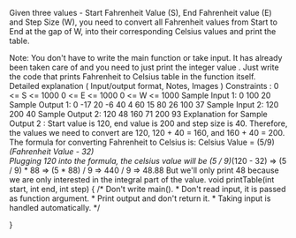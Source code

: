 Given three values - Start Fahrenheit Value (S), End Fahrenheit value (E) and Step Size (W), you need to convert all Fahrenheit values from Start to End at the gap of W, into their corresponding Celsius values and print the table.

Note: You don't have to write the main function or take input. It has already been taken care of and you need to just print the integer value . Just write the code that prints Fahrenheit to Celsius table in the function itself.
Detailed explanation ( Input/output format, Notes, Images )
Constraints :
0 <= S <= 1000
0 <= E <= 1000
0 <= W <= 1000
Sample Input 1:
0 
100 
20
Sample Output 1:
0   -17
20  -6
40  4
60  15
80  26
100 37
Sample Input 2:
120 
200 
40
Sample Output 2:
120 48
160 71
200 93
Explanation for Sample Output 2 :
Start value is 120, end value is 200 and step size is 40. Therefore, the values we need to convert are 120, 120 + 40 = 160, and 160 + 40 = 200. 
The formula for converting Fahrenheit to Celsius is:
Celsius Value = (5/9)*(Fahrenheit Value - 32)  
Plugging 120 into the formula, the celsius value will be (5 / 9)*(120 - 32) => (5 / 9) * 88 => (5 * 88) / 9 => 440 / 9 => 48.88
But we'll only print 48 because we are only interested in the integral part of the value.
void printTable(int start, int end, int step) {
    /* Don't write main().
     * Don't read input, it is passed as function argument.
     * Print output and don't return it.
     * Taking input is handled automatically.
     */
    
}



